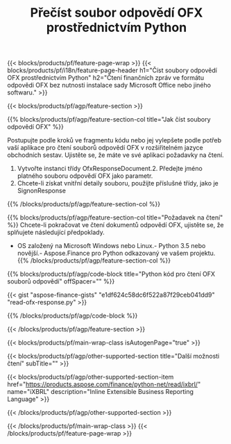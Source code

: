 ﻿---
title: Přečíst soubor odpovědí OFX prostřednictvím Python
description: Ukázkový kód pro čtení souboru odpovědí OFX. Použijte ukázkový kód API ke čtení dávkových souborů odpovědí OFX v aplikacích založených na Python. 
url: /cs/python-net/read/ofx-response/
family: finance
platformtag: python
feature: read
informat: OFX response
outformat: 
otherformats: 
---
{{< blocks/products/pf/feature-page-wrap >}}
{{< blocks/products/pf/i18n/feature-page-header h1="Číst soubory odpovědí OFX prostřednictvím Python" h2="Čtení finančních zpráv ve formátu odpovědi OFX bez nutnosti instalace sady Microsoft Office nebo jiného softwaru." >}}

{{< blocks/products/pf/agp/feature-section >}}

{{% blocks/products/pf/agp/feature-section-col title="Jak číst soubory odpovědí OFX" %}}

Postupujte podle kroků ve fragmentu kódu nebo jej vylepšete podle potřeb vaší aplikace pro čtení souborů odpovědí OFX v rozšiřitelném jazyce obchodních sestav. Ujistěte se, že máte ve své aplikaci požadavky na čtení.

1. Vytvořte instanci třídy OfxResponseDocument.2. Předejte jméno platného souboru odpovědí OFX jako parametr.
3. Chcete-li získat vnitřní detaily souboru, použijte příslušné třídy, jako je SignonResponse

{{% /blocks/products/pf/agp/feature-section-col %}}

{{% blocks/products/pf/agp/feature-section-col title="Požadavek na čtení" %}}
Chcete-li pokračovat ve čtení dokumentů odpovědí OFX, ujistěte se, že splňujete následující předpoklady. 
- OS založený na Microsoft Windows nebo Linux.- Python 3.5 nebo novější.- Aspose.Finance pro Python odkazovaný ve vašem projektu.{{% /blocks/products/pf/agp/feature-section-col %}}

{{% blocks/products/pf/agp/code-block title="Python kód pro čtení OFX souborů odpovědí" offSpacer="" %}}

{{< gist "aspose-finance-gists" "e1df624c58dc6f522a87f29ceb041dd9" "read-ofx-response.py" >}}

{{% /blocks/products/pf/agp/code-block %}}

{{< /blocks/products/pf/agp/feature-section >}}

{{< blocks/products/pf/main-wrap-class isAutogenPage="true" >}}

{{< blocks/products/pf/agp/other-supported-section title="Další možnosti čtení" subTitle="" >}}

{{< blocks/products/pf/agp/other-supported-section-item href="https://products.aspose.com/finance/python-net/read/ixbrl/" name="iXBRL" description="Inline Extensible Business Reporting Language" >}}

{{< /blocks/products/pf/agp/other-supported-section >}}

{{< /blocks/products/pf/main-wrap-class >}}
{{< /blocks/products/pf/feature-page-wrap >}}